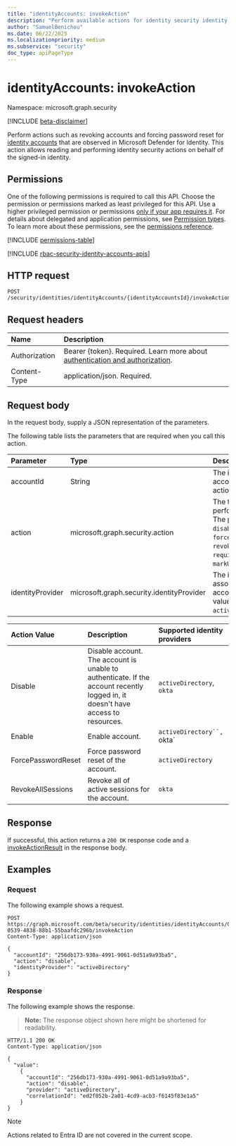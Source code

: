 ```yaml
---
title: "identityAccounts: invokeAction"
description: "Perform available actions for identity security identity accounts. This action allows reading and performing identity security actions on behalf of the signed-in identity."
author: "SamuelBenichou"
ms.date: 06/22/2025
ms.localizationpriority: medium
ms.subservice: "security"
doc_type: apiPageType
---
```


# identityAccounts: invokeAction

Namespace: microsoft.graph.security

[!INCLUDE [beta-disclaimer](../../includes/beta-disclaimer.md)]

Perform actions such as revoking accounts and forcing password reset for [identity accounts](../resources/security-identityaccounts.md) that are observed in Microsoft Defender for Identity. This action allows reading and performing identity security actions on behalf of the signed-in identity.

## Permissions

One of the following permissions is required to call this API. Choose the permission or permissions marked as least privileged for this API. Use a higher privileged permission or permissions [only if your app requires it](/graph/permissions-overview#best-practices-for-using-microsoft-graph-permissions). For details about delegated and application permissions, see [Permission types](/graph/permissions-overview#permission-types). To learn more about these permissions, see the [permissions reference](/graph/permissions-reference).

<!-- {
  "blockType": "permissions",
  "name": "security-identityaccounts-invokeaction-permissions"
}
-->
[!INCLUDE [permissions-table](../includes/permissions/security-identityaccounts-invokeaction-permissions.md)]

[!INCLUDE [rbac-security-identity-accounts-apis](../includes/rbac-for-apis/rbac-security-identity-accounts-apis.md)]

## HTTP request

<!-- {
  "blockType": "ignored"
}
-->
``` http
POST /security/identities/identityAccounts/{identityAccountsId}/invokeAction
```

## Request headers

|Name|Description|
|:---|:---|
|Authorization|Bearer {token}. Required. Learn more about [authentication and authorization](/graph/auth/auth-concepts).|
|Content-Type|application/json. Required.|

## Request body

In the request body, supply a JSON representation of the parameters.

The following table lists the parameters that are required when you call this action.

|Parameter|Type|Description|
|:---|:---|:---|
|accountId|String|The identifier of the account to perform the action on.|
|action|microsoft.graph.security.action|The type of action to perform on the account. The possible values are: `disable`, `enable`, `forcePasswordReset`, `revokeAllSessions`, `requireUserToSignInAgain`, `markUserAsCompromised`.|
|identityProvider|microsoft.graph.security.identityProvider|The identity provider associated with the account. The possible values are: `entraID`, `activeDirectory`, `okta`.|


|Action Value|Description|Supported identity providers|
|:---|:---|:---|
| Disable| Disable account. The account is unable to authenticate. If the account recently logged in, it doesn't have access to resources.| `activeDirectory`, `okta`|
| Enable| Enable account.| `activeDirectory``, `okta`|
| ForcePasswordReset| Force password reset of the account.| `activeDirectory`|
| RevokeAllSessions| Revoke all of active sessions for the account.| `okta`|

## Response

If successful, this action returns a `200 OK` response code and a [invokeActionResult](../resources/security-invokeactionresult.md) in the response body.

## Examples

### Request

The following example shows a request.
<!-- {
  "blockType": "request",
  "name": "identityaccountsthis.invokeaction"
}
-->
``` http
POST https://graph.microsoft.com/beta/security/identities/identityAccounts/0104216-0539-4838-88b1-55baafdc296b/invokeAction
Content-Type: application/json

{
  "accountId": "256db173-930a-4991-9061-0d51a9a93ba5",
  "action": "disable",
  "identityProvider": "activeDirectory"
}
```

### Response

The following example shows the response.
>**Note:** The response object shown here might be shortened for readability.
<!-- {
  "blockType": "response",
  "truncated": true,
  "@odata.type": "microsoft.graph.security.invokeActionResult"
}
-->
``` http
HTTP/1.1 200 OK
Content-Type: application/json

{
  "value": 
    {
      "accountId": "256db173-930a-4991-9061-0d51a9a93ba5",
      "action": "disable",
      "provider": "activeDirectory",
      "correlationId": "ed2f052b-2a01-4cd9-acb3-f6145f83e1a5"
    }
}
```

> [!NOTE] 
> Actions related to Entra ID are not covered in the current scope.
> 

